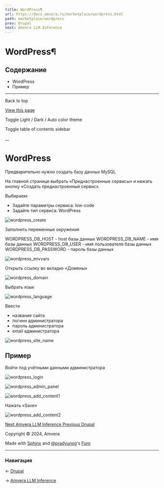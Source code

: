```yaml
---
title: WordPress¶
url: https://docs.amvera.ru/marketplace/wordpress.html
path: marketplace/wordpress
prev: Drupal
next: Amvera LLM Inference
---
```


# WordPress¶

## Содержание

- WordPress
- Пример

---

Back to top

[ View this page ](<../_sources/marketplace/wordpress.md.txt> "View this page")

Toggle Light / Dark / Auto color theme

Toggle table of contents sidebar

__

# WordPress

Предварительно нужно создать базу данных MySQL

На главной странице выбрать «Преднастроенные сервисы» и нажать кнопку «Создать преднастроенный сервис».

Выбираем:
* Задайте параметры сервиса: low-code
* Задайте тип сервиса: WordPress

![wordpress_create](images/wordpress_create.png)

Заполнить переменные окружения

WORDPRESS_DB_HOST - host базы данных WORDPRESS_DB_NAME - имя базы данных WORDPRESS_DB_USER - имя пользователя базы данных WORDPRESS_DB_PASSWORD - пароль базы данных

![wordpress_envvars](images/wordpress_envvars.png)

Открыть ссылку во вкладке «Домены»

![wordpress_domain](images/wordpress_domain.png)

Выбрать язык

![wordpress_language](images/wordpress_language.png)

Ввести
* название сайта
* логинн администратора
* пароль администратора
* email администратора

![wordpress_site_name](images/wordpress_site_name.png)

## Пример

Войти под учётными данными администратора

![wordpress_login](images/wordpress_login.png)

![wordpress_admin_panel](images/wordpress_admin_panel.png)

![wordpress_add_content1](images/wordpress_add_content1.png)

Нажать «Save»

![wordpress_add_content2](images/wordpress_add_content2.png)

[ Next Amvera LLM Inference ](<../LLM/doc-inference-ru.html>) [ Previous Drupal ](<drupal.html>)

Copyright © 2024, Amvera 

Made with [Sphinx](<https://www.sphinx-doc.org/>) and [@pradyunsg](<https://pradyunsg.me>)'s [Furo](<https://github.com/pradyunsg/furo>)


---

### Навигация

← [Drupal](drupal.md)

→ [Amvera LLM Inference](LLM/doc-inference-ru.md)
